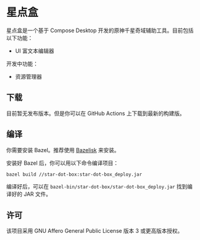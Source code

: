 # 星点盒

星点盒是一个基于 Compose Desktop 开发的原神千星奇域辅助工具。目前包括以下功能：

- UI 富文本编辑器

开发中功能：

- 资源管理器

## 下载

目前暂无发布版本。但是你可以在 GitHub Actions 上下载到最新的构建版。

## 编译

你需要安装 Bazel。推荐使用 [Bazelisk](https://github.com/bazelbuild/bazelisk) 来安装。

安装好 Bazel 后，你可以用以下命令编译项目：

```bash
bazel build //star-dot-box:star-dot-box_deploy.jar
```

编译好后，可以在 `bazel-bin/star-dot-box/star-dot-box_deploy.jar` 找到编译好的 JAR 文件。


## 许可

该项目采用 GNU Affero General Public License 版本 3 或更高版本授权。
